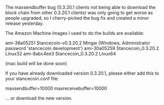 The maxsendbuffer bug (0.3.20.1 clients not being able to download the block chain from other 0.3.20.1 clients) was only going to get
worse as people upgraded, so I cherry-picked the bug fix and created a minor release yesterday.

The Amazon Machine Images I used to do the builds are available:

  ami-38a05251   Stancecoin-v0.3.20.2 Mingw    (Windows; Administrator password 'stancecoin development')
  ami-30a05259   Stancecoin_0.3.20.2 Linux32
  ami-8abc4ee3   Stancecoin_0.3.20.2 Linux64

(mac build will be done soon)

If you have already downloaded version 0.3.20.1, please either add this to your stancecoin.conf file:

  maxsendbuffer=10000
  maxreceivebuffer=10000

... or download the new version.
